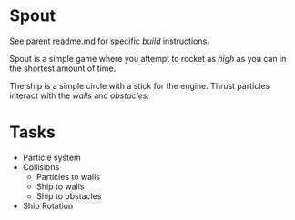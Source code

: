 # Spout
See parent [readme.md](../readme.md) for specific *build* instructions.

Spout is a simple game where you attempt to rocket as *high* as you can in the shortest amount of time.

The ship is a simple circle with a stick for the engine. Thrust particles interact with the *walls* and *obstacles*.

# Tasks

* Particle system
* Collisions
  * Particles to walls
  * Ship to walls
  * Ship to obstacles
* Ship Rotation




